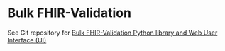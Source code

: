 # Bulk FHIR-Validation

See Git repository for [Bulk FHIR-Validation Python library and Web User Interface (UI)](https://git.uni-greifswald.de/CURDM/Bulk-FHIR-Validation)
